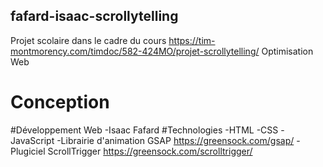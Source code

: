 ## fafard-isaac-scrollytelling

Projet scolaire dans le cadre du cours https://tim-montmorency.com/timdoc/582-424MO/projet-scrollytelling/ Optimisation Web
# Conception
#Développement Web
-Isaac Fafard
#Technologies
-HTML
-CSS
-JavaScript
-Librairie d'animation GSAP https://greensock.com/gsap/
-Plugiciel ScrollTrigger https://greensock.com/scrolltrigger/

